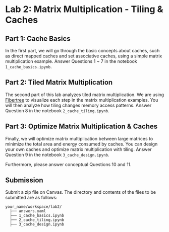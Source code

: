 # Lab 2: Matrix Multiplication - Tiling & Caches

## Part 1: Cache Basics

In the first part, we will go through the basic concepts about caches, such as direct mapped caches and set associative caches, using a simple matrix multiplication example. Answer Questions 1 ~ 7 in the notebook `1_cache_basics.ipynb`. 

## Part 2: Tiled Matrix Multiplication

The second part of this lab analyzes tiled matrix multiplication. We are using [Fibertree](https://github.com/Fibertree-Project/fibertree) to visualize each step in the matrix multiplication examples. You will then analyze how tiling changes memory access patterns. Answer Question 8 in the notebook `2_cache_tiling.ipynb`.

## Part 3: Optimize Matrix Multiplication & Caches

Finally, we will optimize matrix multiplication between large matrices to minimize the total area and energy consumed by caches. You can design your own caches and optimize matrix multiplication with tiling. Answer Question 9 in the notebook `3_cache_design.ipynb`. 

Furthermore, please answer conceptual Questions 10 and 11.

## Submission
Submit a zip file on Canvas. The directory and contents of the files to be submitted are as follows:

```
your_name/workspace/lab2/
  ├── answers.yaml
  ├── 1_cache_basics.ipynb
  ├── 2_cache_tiling.ipynb
  ├── 3_cache_design.ipynb
```

